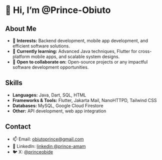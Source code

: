 # 👋 Hi, I’m @Prince-Obiuto  

## About Me  
- 👀 **Interests:** Backend development, mobile app development, and efficient software solutions.  
- 🌱 **Currently learning:** Advanced Java techniques, Flutter for cross-platform mobile apps, and scalable system designs.  
- 💞️ **Open to collaborate on:** Open-source projects or any impactful software development opportunities.  

## Skills  
- **Languages:** Java, Dart, SQL, HTML  
- **Frameworks & Tools:** Flutter, Jakarta Mail, NanoHTTPD, Tailwind CSS  
- **Databases:** MySQL, Google Cloud Firestore  
- **Other:** API development, web app integration  

<!---## Notable Projects  
- 🚀 **[Project Name 1](#):** A brief description of the project (e.g., "A Java-based backend for handling real-time data").  
- 📱 **[Project Name 2](#):** A mobile app built using Flutter to simplify task management. ---> 

## Contact  
- 📫 Email: [obiutoprince@gmail.com](mailto:obiutoprince@gmail.com)  
- 💼 LinkedIn: [linkedin @prince-amam](https://linkedin.com/in/prince-amam)  
- 🐦 X: [@princeobide](https://x.com/princeobide)  
<!--- 🌐 Portfolio: [Your Portfolio Link](#)  --->

<!---
Prince-Obiuto/Prince-Obiuto is a ✨ special ✨ repository because its `README.md` (this file) appears on your GitHub profile.
You can click the Preview link to take a look at your changes.
--->
